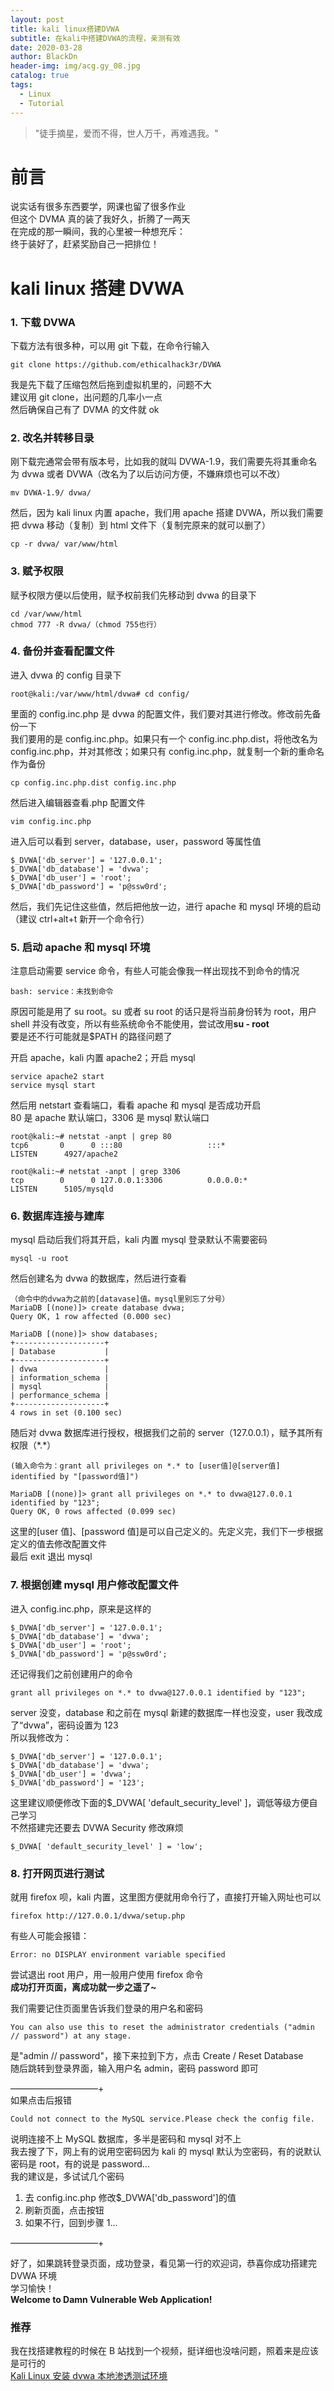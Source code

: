```yaml
---
layout: post
title: kali linux搭建DVWA
subtitle: 在kali中搭建DVWA的流程，亲测有效
date: 2020-03-28
author: BlackDn
header-img: img/acg.gy_08.jpg
catalog: true
tags:
  - Linux
  - Tutorial
---
```


> "徒手摘星，爱而不得，世人万千，再难遇我。"

# 前言

说实话有很多东西要学，网课也留了很多作业  
但这个 DVMA 真的装了我好久，折腾了一两天  
在完成的那一瞬间，我的心里被一种想充斥：  
终于装好了，赶紧奖励自己一把排位！

# kali linux 搭建 DVWA

### 1. 下载 DVWA

下载方法有很多种，可以用 git 下载，在命令行输入

```
git clone https://github.com/ethicalhack3r/DVWA
```

我是先下载了压缩包然后拖到虚拟机里的，问题不大  
建议用 git clone，出问题的几率小一点  
然后确保自己有了 DVMA 的文件就 ok

### 2. 改名并转移目录

刚下载完通常会带有版本号，比如我的就叫 DVWA-1.9，我们需要先将其重命名为 dvwa 或者 DVWA（改名为了以后访问方便，不嫌麻烦也可以不改）

```
mv DVWA-1.9/ dvwa/
```

然后，因为 kali linux 内置 apache，我们用 apache 搭建 DVWA，所以我们需要把 dvwa 移动（复制）到 html 文件下（复制完原来的就可以删了）

```
cp -r dvwa/ var/www/html
```

### 3. 赋予权限

赋予权限方便以后使用，赋予权前我们先移动到 dvwa 的目录下

```
cd /var/www/html
chmod 777 -R dvwa/（chmod 755也行）
```

### 4. 备份并查看配置文件

进入 dvwa 的 config 目录下

```
root@kali:/var/www/html/dvwa# cd config/
```

里面的 config.inc.php 是 dvwa 的配置文件，我们要对其进行修改。修改前先备份一下  
我们要用的是 config.inc.php。如果只有一个 config.inc.php.dist，将他改名为 config.inc.php，并对其修改；如果只有 config.inc.php，就复制一个新的重命名作为备份

```
cp config.inc.php.dist config.inc.php
```

然后进入编辑器查看.php 配置文件

```
vim config.inc.php
```

进入后可以看到 server，database，user，password 等属性值

```
$_DVWA['db_server'] = '127.0.0.1';
$_DVWA['db_database'] = 'dvwa';
$_DVWA['db_user'] = 'root';
$_DVWA['db_password'] = 'p@ssw0rd';
```

然后，我们先记住这些值，然后把他放一边，进行 apache 和 mysql 环境的启动  
（建议 ctrl+alt+t 新开一个命令行）

### 5. 启动 apache 和 mysql 环境

注意启动需要 service 命令，有些人可能会像我一样出现找不到命令的情况

```
bash: service：未找到命令
```

原因可能是用了 su root。su 或者 su root 的话只是将当前身份转为 root，用户 shell 并没有改变，所以有些系统命令不能使用，尝试改用**su - root**  
要是还不行可能就是$PATH 的路径问题了

开启 apache，kali 内置 apache2；开启 mysql

```
service apache2 start
service mysql start
```

然后用 netstart 查看端口，看看 apache 和 mysql 是否成功开启  
80 是 apache 默认端口，3306 是 mysql 默认端口

```
root@kali:~# netstat -anpt | grep 80
tcp6       0      0 :::80                   :::*                    LISTEN      4927/apache2

root@kali:~# netstat -anpt | grep 3306
tcp        0      0 127.0.0.1:3306          0.0.0.0:*               LISTEN      5105/mysqld
```

### 6. 数据库连接与建库

mysql 启动后我们将其开启，kali 内置 mysql 登录默认不需要密码

```
mysql -u root
```

然后创建名为 dvwa 的数据库，然后进行查看

```
（命令中的dvwa为之前的[datavase]值。mysql里别忘了分号）
MariaDB [(none)]> create database dvwa;
Query OK, 1 row affected (0.000 sec)

MariaDB [(none)]> show databases;
+--------------------+
| Database           |
+--------------------+
| dvwa               |
| information_schema |
| mysql              |
| performance_schema |
+--------------------+
4 rows in set (0.100 sec)
```

随后对 dvwa 数据库进行授权，根据我们之前的 server（127.0.0.1），赋予其所有权限（\*.\*）

```
(输入命令为：grant all privileges on *.* to [user值]@[server值] identified by "[password值]")

MariaDB [(none)]> grant all privileges on *.* to dvwa@127.0.0.1 identified by "123";
Query OK, 0 rows affected (0.099 sec)
```

这里的[user 值]、[password 值]是可以自己定义的。先定义完，我们下一步根据定义的值去修改配置文件  
最后 exit 退出 mysql

### 7. 根据创建 mysql 用户修改配置文件

进入 config.inc.php，原来是这样的

```
$_DVWA['db_server'] = '127.0.0.1';
$_DVWA['db_database'] = 'dvwa';
$_DVWA['db_user'] = 'root';
$_DVWA['db_password'] = 'p@ssw0rd';
```

还记得我们之前创建用户的命令

```
grant all privileges on *.* to dvwa@127.0.0.1 identified by "123";
```

server 没变，database 和之前在 mysql 新建的数据库一样也没变，user 我改成了“dvwa”，密码设置为 123  
所以我修改为：

```
$_DVWA['db_server'] = '127.0.0.1';
$_DVWA['db_database'] = 'dvwa';
$_DVWA['db_user'] = 'dvwa';
$_DVWA['db_password'] = '123';
```

这里建议顺便修改下面的$\_DVWA[ 'default_security_level' ]，调低等级方便自己学习  
不然搭建完还要去 DVWA Security 修改麻烦

```
$_DVWA[ 'default_security_level' ] = 'low';
```

### 8. 打开网页进行测试

就用 firefox 呗，kali 内置，这里图方便就用命令行了，直接打开输入网址也可以

```
firefox http://127.0.0.1/dvwa/setup.php
```

有些人可能会报错：

```
Error: no DISPLAY environment variable specified
```

尝试退出 root 用户，用一般用户使用 firefox 命令  
**成功打开页面，离成功就一步之遥了~**

我们需要记住页面里告诉我们登录的用户名和密码

```
You can also use this to reset the administrator credentials ("admin // password") at any stage.
```

是"admin // password"，接下来拉到下方，点击 Create / Reset Database  
随后跳转到登录界面，输入用户名 admin，密码 password 即可

——————————+  
如果点击后报错

```
Could not connect to the MySQL service.Please check the config file.
```

说明连接不上 MySQL 数据库，多半是密码和 mysql 对不上  
我去搜了下，网上有的说用空密码因为 kali 的 mysql 默认为空密码，有的说默认密码是 root，有的说是 password...  
我的建议是，多试试几个密码

1. 去 config.inc.php 修改$\_DVWA['db_password']的值
2. 刷新页面，点击按钮
3. 如果不行，回到步骤 1...

——————————+

好了，如果跳转登录页面，成功登录，看见第一行的欢迎词，恭喜你成功搭建完 DVWA 环境  
学习愉快！  
**Welcome to Damn Vulnerable Web Application!**

### 推荐

我在找搭建教程的时候在 B 站找到一个视频，挺详细也没啥问题，照着来是应该是可行的  
[Kali Linux 安装 dvwa 本地渗透测试环境](https://www.bilibili.com/video/BV1f4411N7q6?t=650)
